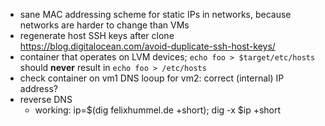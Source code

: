 - sane MAC addressing scheme for static IPs in networks, because networks are
  harder to change than VMs
- regenerate host SSH keys after clone
  https://blog.digitalocean.com/avoid-duplicate-ssh-host-keys/
- container that operates on LVM devices; `echo foo > $target/etc/hosts` should
  **never** result in `echo foo > /etc/hosts`
- check container on vm1 DNS looup for vm2: correct (internal) IP address?
- reverse DNS
  - working: ip=$(dig felixhummel.de +short); dig -x $ip +short
